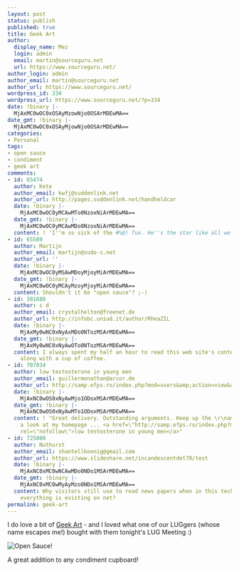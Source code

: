 ```yaml
---
layout: post
status: publish
published: true
title: Geek Art
author:
  display_name: Mez
  login: admin
  email: martin@sourceguru.net
  url: https://www.sourceguru.net/
author_login: admin
author_email: martin@sourceguru.net
author_url: https://www.sourceguru.net/
wordpress_id: 334
wordpress_url: https://www.sourceguru.net/?p=334
date: !binary |-
  MjAxMC0wOC0xOSAyMzowNjo0OSArMDEwMA==
date_gmt: !binary |-
  MjAxMC0wOC0xOSAyMjowNjo0OSArMDEwMA==
categories:
- Personal
tags:
- open sauce
- condiment
- geek art
comments:
- id: 65474
  author: Kete
  author_email: kwfj@suddenlink.net
  author_url: http://pages.suddenlink.net/handheldcar
  date: !binary |-
    MjAxMC0wOC0yMCAwMTo0NzoxNiArMDEwMA==
  date_gmt: !binary |-
    MjAxMC0wOC0yMCAwMDo0NzoxNiArMDEwMA==
  content: ! 'I''m so sick of the #%@! Tux. He''s the star like all we use is a kernel.'
- id: 65589
  author: Martijn
  author_email: martijn@sudo-s.net
  author_url: ''
  date: !binary |-
    MjAxMC0wOC0yMSAwMDoyMjoyMiArMDEwMA==
  date_gmt: !binary |-
    MjAxMC0wOC0yMCAyMzoyMjoyMiArMDEwMA==
  content: Shouldn't it be "open sauce"? ;-)
- id: 301680
  author: s d
  author_email: crystalhelton@freenet.de
  author_url: http://infobc.uniud.it/author/RheaZIL
  date: !binary |-
    MjAxMy0wNC0xNyAxMDo0NTozMSArMDEwMA==
  date_gmt: !binary |-
    MjAxMy0wNC0xNyAwOTo0NTozMSArMDEwMA==
  content: I always spent my half an hour to read this web site's content every day
    along with a cup of coffee.
- id: 707034
  author: low testosterone in young men
  author_email: guillermonathan@arcor.de
  author_url: http://samp.efps.ro/index.php?mod=users&amp;action=view&amp;id=8048
  date: !binary |-
    MjAxNC0wOS0xNyAwMjo1ODoxMSArMDEwMA==
  date_gmt: !binary |-
    MjAxNC0wOS0xNyAwMTo1ODoxMSArMDEwMA==
  content: ! "Great delivery. Outstanding arguments. Keep up the \r\namazing spirit.\r\n\r\nTake
    a look at my homepage ... <a href=\"http://samp.efps.ro/index.php?mod=users&amp;action=view&amp;id=8048\"
    rel=\"nofollow\">low testosterone in young men</a>"
- id: 725080
  author: Nuthurst
  author_email: shantellkoenig@gmail.com
  author_url: https://www.slideshare.net/incandescentdet70/test
  date: !binary |-
    MjAxNC0xMC0wNCAwMDo0NDo1MSArMDEwMA==
  date_gmt: !binary |-
    MjAxNC0xMC0wMyAyMzo0NDo1MSArMDEwMA==
  content: Why visitors still use to read news papers when in this technological globe
    everything is existing on net?
permalink: geek-art
---
```

<p>I do love a bit of <a href="http://www.hellocatfood.com/">Geek Art</a> - and I loved what one of our LUGgers (whose name escapes me!) bought with them tonight's LUG Meeting :)</p>
<p><img src="http://farm5.static.flickr.com/4119/4908504570_f8428a0b52.jpg" alt="Open Sauce!" /></p>
<p>A great addition to any condiment cupboard!</p>

